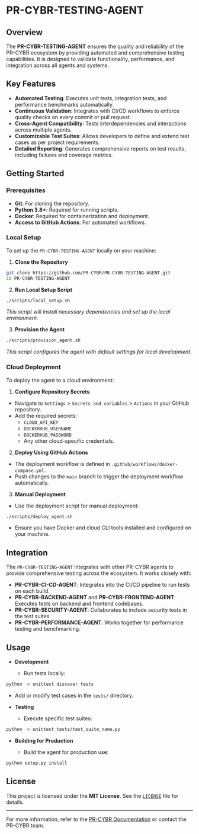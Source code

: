 # PR-CYBR-TESTING-AGENT

## Overview

The **PR-CYBR-TESTING-AGENT** ensures the quality and reliability of the PR-CYBR ecosystem by providing automated and comprehensive testing capabilities. It is designed to validate functionality, performance, and integration across all agents and systems.

## Key Features

- **Automated Testing**: Executes unit tests, integration tests, and performance benchmarks automatically.
- **Continuous Validation**: Integrates with CI/CD workflows to enforce quality checks on every commit or pull request.
- **Cross-Agent Compatibility**: Tests interdependencies and interactions across multiple agents.
- **Customizable Test Suites**: Allows developers to define and extend test cases as per project requirements.
- **Detailed Reporting**: Generates comprehensive reports on test results, including failures and coverage metrics.

## Getting Started

### Prerequisites

- **Git**: For cloning the repository.
- **Python 3.8+**: Required for running scripts.
- **Docker**: Required for containerization and deployment.
- **Access to GitHub Actions**: For automated workflows.

### Local Setup

To set up the `PR-CYBR-TESTING-AGENT` locally on your machine:

1. **Clone the Repository**

```bash
git clone https://github.com/PR-CYBR/PR-CYBR-TESTING-AGENT.git
cd PR-CYBR-TESTING-AGENT
```

2. **Run Local Setup Script**

```bash
./scripts/local_setup.sh
```
_This script will install necessary dependencies and set up the local environment._

3. **Provision the Agent**

```bash
./scripts/provision_agent.sh
```
_This script configures the agent with default settings for local development._

### Cloud Deployment

To deploy the agent to a cloud environment:

1. **Configure Repository Secrets**

- Navigate to `Settings` > `Secrets and variables` > `Actions` in your GitHub repository.
- Add the required secrets:
   - `CLOUD_API_KEY`
   - `DOCKERHUB_USERNAME`
   - `DOCKERHUB_PASSWORD`
   - Any other cloud-specific credentials.

2. **Deploy Using GitHub Actions**

- The deployment workflow is defined in `.github/workflows/docker-compose.yml`.
- Push changes to the `main` branch to trigger the deployment workflow automatically.

3. **Manual Deployment**

- Use the deployment script for manual deployment:

```bash
./scripts/deploy_agent.sh
```

- Ensure you have Docker and cloud CLI tools installed and configured on your machine.

## Integration

The `PR-CYBR-TESTING-AGENT` integrates with other PR-CYBR agents to provide comprehensive testing across the ecosystem. It works closely with:

- **PR-CYBR-CI-CD-AGENT**: Integrates into the CI/CD pipeline to run tests on each build.
- **PR-CYBR-BACKEND-AGENT** and **PR-CYBR-FRONTEND-AGENT**: Executes tests on backend and frontend codebases.
- **PR-CYBR-SECURITY-AGENT**: Collaborates to include security tests in the test suites.
- **PR-CYBR-PERFORMANCE-AGENT**: Works together for performance testing and benchmarking.

## Usage

- **Development**

  - Run tests locally:

```bash
python -m unittest discover tests
```

  - Add or modify test cases in the `tests/` directory.

- **Testing**

  - Execute specific test suites:

```bash
python -m unittest tests/test_suite_name.py
```

- **Building for Production**

  - Build the agent for production use:

```bash
python setup.py install
```

## License

This project is licensed under the **MIT License**. See the [`LICENSE`](LICENSE) file for details.

---

For more information, refer to the [PR-CYBR Documentation](https://github.com/PR-CYBR/PR-CYBR-TESTING-AGENT/Wiki) or contact the PR-CYBR team.
